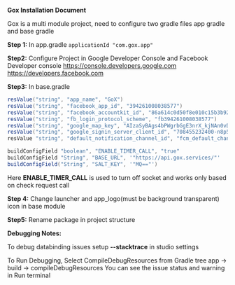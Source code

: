 **Gox Installation Document**

Gox is a multi module project, need to configure two gradle files app gradle and base gradle

**Step 1:**
In app.gradle
`applicationId "com.gox.app"`

**Step2:**
Configure Project in Google Developer Console and Facebook Developer console
https://console.developers.google.com
https://developers.facebook.com

**Step3:**
In base.gradle

```groovy
resValue("string", "app_name", "GoX")
resValue("string", "facebook_app_id", "394261008038577")
resValue("string", "facebook_accountkit_id", "86a614c0d50f8e010c15b3b92a26dfb4")
resValue("string", "fb_login_protocol_scheme", "fb394261008038577")
resValue("string", "google_map_key", "AIzaSyBAgs4bPWgrbGgE3nrX_kjNAn0vDI_MEOY")
resValue("string", "google_signin_server_client_id", "708455232400-n8p5omqpqoi0f2j4ncbfhmk21vntl8ct.apps.googleusercontent.com")
resValue "string", "default_notification_channel_id", "fcm_default_channel"

buildConfigField "boolean", "ENABLE_TIMER_CALL", "true"
buildConfigField "String", "BASE_URL", '"https://api.gox.services/"'
buildConfigField("String", "SALT_KEY", '"MQ=="')

```
Here **ENABLE_TIMER_CALL** is used to turn off socket and works only based on check request call


**Step 4:**
Change launcher and app_logo(must be background transparent) icon in base module

**Step5:**
Rename package in project structure


**Debugging Notes:**

To debug databinding issues setup
 **--stacktrace** in studio settings


To Run Debugging, Select CompileDebugResources from Gradle tree
app -> build -> compileDebugResources
You can see the issue status and warning in Run terminal


 
